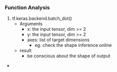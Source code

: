 ### Function Analysis
1. tf.keras.backend.batch_dot()
	* Arguments
		* x: the input tensor, dim >= 2
		* y: the input tensor, dim >= 2
		* axes: list of target dimensions
			* eg. check the shape inference online
	* result
		* be conscious about the shape of output
* 